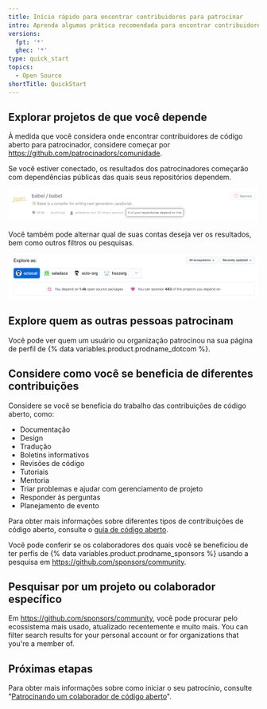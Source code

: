 ```yaml
---
title: Início rápido para encontrar contribuidores para patrocinar
intro: Aprenda algumas prática recomendada para encontrar contribuidores de código aberto para patrocinar.
versions:
  fpt: '*'
  ghec: '*'
type: quick_start
topics:
  - Open Source
shortTitle: QuickStart
---
```


## Explorar projetos de que você depende

À medida que você considera onde encontrar contribuidores de código aberto para patrocinador, considere começar por https://github.com/patrocinadors/comunidade.

Se você estiver conectado, os resultados dos patrocinadores começarão com dependências públicas das quais seus repositórios dependem.

![O projeto de código aberto Babel com texto destacado que diz "4 dos seus repositórios dependem disso"](/assets/images/help/sponsors/example-of-open-source-project-dependency.png)

Você também pode alternar qual de suas contas deseja ver os resultados, bem como outros filtros ou pesquisas.

![Opções de busca na página de busca da comunidade de patrocinadores](/assets/images/help/sponsors/sponsors-search-options.png)

## Explore quem as outras pessoas patrocinam

Você pode ver quem um usuário ou organização patrocinou na sua página de perfil de {% data variables.product.prodname_dotcom %}.

## Considere como você se beneficia de diferentes contribuições

Considere se você se beneficia do trabalho das contribuições de código aberto, como:
 - Documentação
 - Design
 - Tradução
 - Boletins informativos
 - Revisões de código
 - Tutoriais
 - Mentoria
 - Triar problemas e ajudar com gerenciamento de projeto
 - Responder às perguntas
 - Planejamento de evento

Para obter mais informações sobre diferentes tipos de contribuições de código aberto, consulte o [guia de código aberto](https://opensource.guide/how-to-contribute/#you-dont-have-to-contribute-code).

Você pode conferir se os colaboradores dos quais você se beneficiou de ter perfis de {% data variables.product.prodname_sponsors %} usando a pesquisa em https://github.com/sponsors/community.

## Pesquisar por um projeto ou colaborador específico

Em https://github.com/sponsors/community, você pode procurar pelo ecossistema mais usado, atualizado recentemente e muito mais. You can filter search results for your personal account or for organizations that you're a member of.

## Próximas etapas

Para obter mais informações sobre como iniciar o seu patrocínio, consulte "[Patrocinando um colaborador de código aberto](/sponsors/sponsoring-open-source-contributors/sponsoring-an-open-source-contributor)".
